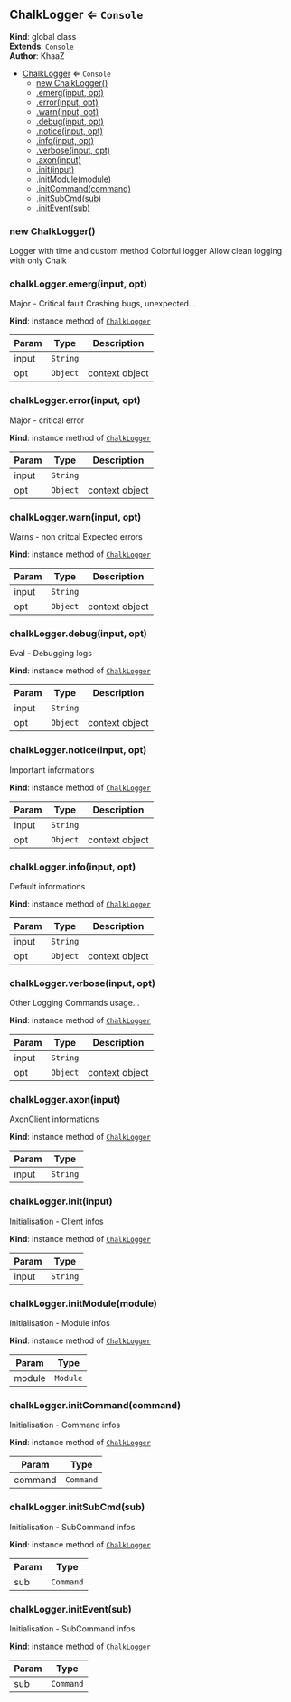 <a name="ChalkLogger"></a>

## ChalkLogger ⇐ <code>Console</code>
**Kind**: global class  
**Extends**: <code>Console</code>  
**Author**: KhaaZ  

* [ChalkLogger](#ChalkLogger) ⇐ <code>Console</code>
    * [new ChalkLogger()](#new_ChalkLogger_new)
    * [.emerg(input, opt)](#ChalkLogger+emerg)
    * [.error(input, opt)](#ChalkLogger+error)
    * [.warn(input, opt)](#ChalkLogger+warn)
    * [.debug(input, opt)](#ChalkLogger+debug)
    * [.notice(input, opt)](#ChalkLogger+notice)
    * [.info(input, opt)](#ChalkLogger+info)
    * [.verbose(input, opt)](#ChalkLogger+verbose)
    * [.axon(input)](#ChalkLogger+axon)
    * [.init(input)](#ChalkLogger+init)
    * [.initModule(module)](#ChalkLogger+initModule)
    * [.initCommand(command)](#ChalkLogger+initCommand)
    * [.initSubCmd(sub)](#ChalkLogger+initSubCmd)
    * [.initEvent(sub)](#ChalkLogger+initEvent)

<a name="new_ChalkLogger_new"></a>

### new ChalkLogger()
Logger with time and custom method
Colorful logger
Allow clean logging with only Chalk

<a name="ChalkLogger+emerg"></a>

### chalkLogger.emerg(input, opt)
Major - Critical fault
Crashing bugs, unexpected...

**Kind**: instance method of [<code>ChalkLogger</code>](#ChalkLogger)  

| Param | Type | Description |
| --- | --- | --- |
| input | <code>String</code> |  |
| opt | <code>Object</code> | context object |

<a name="ChalkLogger+error"></a>

### chalkLogger.error(input, opt)
Major - critical error

**Kind**: instance method of [<code>ChalkLogger</code>](#ChalkLogger)  

| Param | Type | Description |
| --- | --- | --- |
| input | <code>String</code> |  |
| opt | <code>Object</code> | context object |

<a name="ChalkLogger+warn"></a>

### chalkLogger.warn(input, opt)
Warns - non critcal
Expected errors

**Kind**: instance method of [<code>ChalkLogger</code>](#ChalkLogger)  

| Param | Type | Description |
| --- | --- | --- |
| input | <code>String</code> |  |
| opt | <code>Object</code> | context object |

<a name="ChalkLogger+debug"></a>

### chalkLogger.debug(input, opt)
Eval - Debugging logs

**Kind**: instance method of [<code>ChalkLogger</code>](#ChalkLogger)  

| Param | Type | Description |
| --- | --- | --- |
| input | <code>String</code> |  |
| opt | <code>Object</code> | context object |

<a name="ChalkLogger+notice"></a>

### chalkLogger.notice(input, opt)
Important informations

**Kind**: instance method of [<code>ChalkLogger</code>](#ChalkLogger)  

| Param | Type | Description |
| --- | --- | --- |
| input | <code>String</code> |  |
| opt | <code>Object</code> | context object |

<a name="ChalkLogger+info"></a>

### chalkLogger.info(input, opt)
Default informations

**Kind**: instance method of [<code>ChalkLogger</code>](#ChalkLogger)  

| Param | Type | Description |
| --- | --- | --- |
| input | <code>String</code> |  |
| opt | <code>Object</code> | context object |

<a name="ChalkLogger+verbose"></a>

### chalkLogger.verbose(input, opt)
Other Logging
Commands usage...

**Kind**: instance method of [<code>ChalkLogger</code>](#ChalkLogger)  

| Param | Type | Description |
| --- | --- | --- |
| input | <code>String</code> |  |
| opt | <code>Object</code> | context object |

<a name="ChalkLogger+axon"></a>

### chalkLogger.axon(input)
AxonClient informations

**Kind**: instance method of [<code>ChalkLogger</code>](#ChalkLogger)  

| Param | Type |
| --- | --- |
| input | <code>String</code> | 

<a name="ChalkLogger+init"></a>

### chalkLogger.init(input)
Initialisation - Client infos

**Kind**: instance method of [<code>ChalkLogger</code>](#ChalkLogger)  

| Param | Type |
| --- | --- |
| input | <code>String</code> | 

<a name="ChalkLogger+initModule"></a>

### chalkLogger.initModule(module)
Initialisation - Module infos

**Kind**: instance method of [<code>ChalkLogger</code>](#ChalkLogger)  

| Param | Type |
| --- | --- |
| module | <code>Module</code> | 

<a name="ChalkLogger+initCommand"></a>

### chalkLogger.initCommand(command)
Initialisation - Command infos

**Kind**: instance method of [<code>ChalkLogger</code>](#ChalkLogger)  

| Param | Type |
| --- | --- |
| command | <code>Command</code> | 

<a name="ChalkLogger+initSubCmd"></a>

### chalkLogger.initSubCmd(sub)
Initialisation - SubCommand infos

**Kind**: instance method of [<code>ChalkLogger</code>](#ChalkLogger)  

| Param | Type |
| --- | --- |
| sub | <code>Command</code> | 

<a name="ChalkLogger+initEvent"></a>

### chalkLogger.initEvent(sub)
Initialisation - SubCommand infos

**Kind**: instance method of [<code>ChalkLogger</code>](#ChalkLogger)  

| Param | Type |
| --- | --- |
| sub | <code>Command</code> | 

